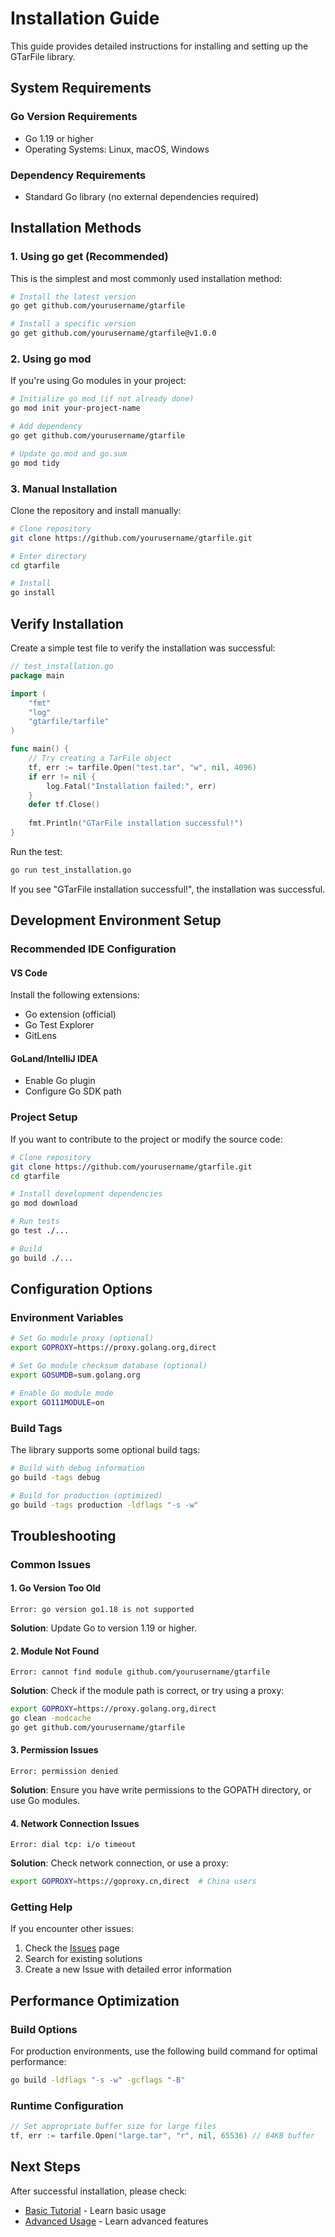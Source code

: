 # Installation Guide

This guide provides detailed instructions for installing and setting up the GTarFile library.

## System Requirements

### Go Version Requirements
- Go 1.19 or higher
- Operating Systems: Linux, macOS, Windows

### Dependency Requirements
- Standard Go library (no external dependencies required)

## Installation Methods

### 1. Using go get (Recommended)

This is the simplest and most commonly used installation method:

```bash
# Install the latest version
go get github.com/yourusername/gtarfile

# Install a specific version
go get github.com/yourusername/gtarfile@v1.0.0
```

### 2. Using go mod

If you're using Go modules in your project:

```bash
# Initialize go mod (if not already done)
go mod init your-project-name

# Add dependency
go get github.com/yourusername/gtarfile

# Update go.mod and go.sum
go mod tidy
```

### 3. Manual Installation

Clone the repository and install manually:

```bash
# Clone repository
git clone https://github.com/yourusername/gtarfile.git

# Enter directory
cd gtarfile

# Install
go install
```

## Verify Installation

Create a simple test file to verify the installation was successful:

```go
// test_installation.go
package main

import (
    "fmt"
    "log"
    "gtarfile/tarfile"
)

func main() {
    // Try creating a TarFile object
    tf, err := tarfile.Open("test.tar", "w", nil, 4096)
    if err != nil {
        log.Fatal("Installation failed:", err)
    }
    defer tf.Close()
    
    fmt.Println("GTarFile installation successful!")
}
```

Run the test:

```bash
go run test_installation.go
```

If you see "GTarFile installation successful!", the installation was successful.

## Development Environment Setup

### Recommended IDE Configuration

#### VS Code
Install the following extensions:
- Go extension (official)
- Go Test Explorer
- GitLens

#### GoLand/IntelliJ IDEA
- Enable Go plugin
- Configure Go SDK path

### Project Setup

If you want to contribute to the project or modify the source code:

```bash
# Clone repository
git clone https://github.com/yourusername/gtarfile.git
cd gtarfile

# Install development dependencies
go mod download

# Run tests
go test ./...

# Build
go build ./...
```

## Configuration Options

### Environment Variables

```bash
# Set Go module proxy (optional)
export GOPROXY=https://proxy.golang.org,direct

# Set Go module checksum database (optional)
export GOSUMDB=sum.golang.org

# Enable Go module mode
export GO111MODULE=on
```

### Build Tags

The library supports some optional build tags:

```bash
# Build with debug information
go build -tags debug

# Build for production (optimized)
go build -tags production -ldflags "-s -w"
```

## Troubleshooting

### Common Issues

#### 1. Go Version Too Old
```
Error: go version go1.18 is not supported
```
**Solution**: Update Go to version 1.19 or higher.

#### 2. Module Not Found
```
Error: cannot find module github.com/yourusername/gtarfile
```
**Solution**: Check if the module path is correct, or try using a proxy:
```bash
export GOPROXY=https://proxy.golang.org,direct
go clean -modcache
go get github.com/yourusername/gtarfile
```

#### 3. Permission Issues
```
Error: permission denied
```
**Solution**: Ensure you have write permissions to the GOPATH directory, or use Go modules.

#### 4. Network Connection Issues
```
Error: dial tcp: i/o timeout
```
**Solution**: Check network connection, or use a proxy:
```bash
export GOPROXY=https://goproxy.cn,direct  # China users
```

### Getting Help

If you encounter other issues:

1. Check the [Issues](https://github.com/yourusername/gtarfile/issues) page
2. Search for existing solutions
3. Create a new Issue with detailed error information

## Performance Optimization

### Build Options

For production environments, use the following build command for optimal performance:

```bash
go build -ldflags "-s -w" -gcflags "-B"
```

### Runtime Configuration

```go
// Set appropriate buffer size for large files
tf, err := tarfile.Open("large.tar", "r", nil, 65536) // 64KB buffer
```

## Next Steps

After successful installation, please check:
- [Basic Tutorial](./basic-tutorial-en.md) - Learn basic usage
- [Advanced Usage](./advanced-usage-en.md) - Learn advanced features 